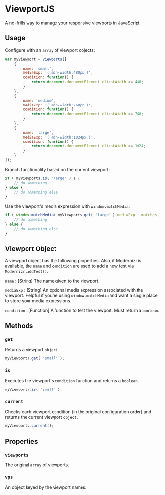 # ViewportJS #

A no-frills way to manage your responsive viewports in JavaScript.



## Usage ##

Configure with an `array` of viewport objects:

```js
var myViewport = viewports([
    {
        name: 'small',
        mediaExp: '( min-width:480px )',
        condition: function() {
            return document.documentElement.clientWidth >= 480;
        }
    },
    {
        name: 'medium',
        mediaExp: '( min-width:768px )',
        condition: function() {
            return document.documentElement.clientWidth >= 768;
        }
    },
    {
        name: 'large',
        mediaExp: '( min-width:1024px )',
        condition: function() {
            return document.documentElement.clientWidth >= 1024;
        }
    }
]);
```

Branch functionality based on the current viewport:

```js
if ( myViewports.is( 'large' ) ) {
    // do something
} else {
    // do something else
}
```

Use the viewport's media expression with `window.matchMedia`:

```js
if ( window.matchMedia( myViewports.get( 'large' ).mediaExp ).matches ) {
    // do something
} else {
    // do something else
}
```

## Viewport Object ##

A viewport object has the following properties. Also, if Modernizr is available, the `name` and `condition` are used to add a new test via `Modernizr.addTest()`.

`name`
: [String] The name given to the viewport.

`mediaExp`
: [String] An optional media expression associated with the viewport. Helpful if you're using `window.matchMedia` and want a single place to store your media expressions.

`condition`
: [Function] A function to test the viewport. Must return a `boolean`.



## Methods ##


### `get` ###

Returns a viewport `object`.

```js
myViewports.get( 'small' );
```


### `is` ###

Executes the viewport's `condition` function and returns a `boolean`.

```js
myViewports.is( 'small' );
```


### `current` ###

Checks each viewport condition (in the original configuration order) and returns the current viewport `object`.

```js
myViewports.current();
```



## Properties ##


### `viewports` ###

The original `array` of viewports.


### `vps` ###

An object keyed by the viewport names.